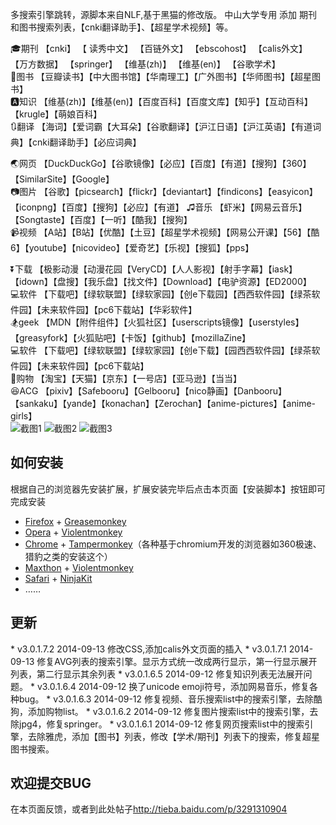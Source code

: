 多搜索引擎跳转，源脚本来自NLF,基于黑猫的修改版。
中山大学专用 添加 期刊和图书搜索列表，【cnki翻译助手】、【超星学术视频】等。

🎓期刊 【cnki】 【 读秀中文】  【百链外文】  【ebscohost】  【calis外文】  【万方数据】  【springer】  【维基(zh)】  【维基(en)】  【谷歌学术】  
📕图书 【豆瓣读书】【中大图书馆】【华南理工】【广外图书】【华师图书】【超星图书】  
🅰知识  【维基(zh)】【维基(en)】【百度百科】【百度文库】【知乎】【互动百科】【krugle】【萌娘百科】  
🔃翻译 【海词】【爱词霸【大耳朵】【谷歌翻译】【沪江日语】【沪江英语】【有道词典】【cnki翻译助手】【必应词典】  

🌏网页  【DuckDuckGo】【谷歌镜像】【必应】【百度】【有道】【搜狗】【360】【SimilarSite】【Google】  
📷图片 【谷歌】【picsearch】【flickr】【deviantart】【findicons】【easyicon】【iconpng】【百度】【搜狗】【必应】【有道】
♫音乐 【虾米】【网易云音乐】【Songtaste】【百度】【一听】【酷我】【搜狗】  
📹视频 【A站】【B站】【优酷】【土豆】【超星学术视频】【网易公开课】【56】【酷6】【youtube】【nicovideo】【爱奇艺】【乐视】【搜狐】【pps】  

⏬下载  【极影动漫【动漫花园【VeryCD】【人人影视】【射手字幕】【iask】【idown】【盘搜】【我乐盘】【找文件】【Download】【电驴资源】【ED2000】  
💻软件  【下载吧】【绿软联盟】【绿软家园】【创e下载园】【西西软件园】【绿茶软件园】【未来软件园】【pc6下载站】【华彩软件】  
🏂geek   【MDN【附件组件】【火狐社区】【userscripts镜像】【userstyles】【greasyfork】【火狐贴吧】【卡饭】【github】【mozillaZine】  
💻软件  【下载吧】【绿软联盟】【绿软家园】【创e下载】【园西西软件园】【绿茶软件园】【未来软件园】【pc6下载站】  
🏬购物   【淘宝】【天猫】【京东】【一号店】【亚马逊】【当当】  
😆ACG  【pixiv】【Safebooru】【Gelbooru】【nico静画】【Danbooru】【sankaku】【yande】【konachan】【Zerochan】【anime-pictures】【anime-girls】  
![截图1](https://github.com/hanchyhill/userScript/blob/master/search_engine_jump_for_SYSU/search_engine_jump1.jpg)
![截图2](https://github.com/hanchyhill/userScript/blob/master/search_engine_jump_for_SYSU/search_engine_jump2.jpg)
![截图3](https://github.com/hanchyhill/userScript/blob/master/search_engine_jump_for_SYSU/search_engine_jump3.png)
<h2>如何安装</h2>
根据自己的浏览器先安装扩展，扩展安装完毕后点击本页面【安装脚本】按钮即可完成安装
<ul class="simple">
<li><a href="http://www.firefox.com/" class="reference external">Firefox</a> + <a href="https://addons.mozilla.org/firefox/addon/greasemonkey/" class="reference external">Greasemonkey</a></li>
<li><a href="http://www.opera.com/" class="reference external">Opera</a> + <a href="https://addons.opera.com/extensions/details/violent-monkey/" class="reference external">Violentmonkey</a></li>
<li><a href="http://www.google.com/chrome" class="reference external">Chrome</a> + <a href="http://tampermonkey.net" class="reference external">Tampermonkey</a>（各种基于chromium开发的浏览器如360极速、猎豹之类的安装这个）</li>
<li><a href="http://www.maxthon.cn/" class="reference external">Maxthon</a> + <a href="http://extension.maxthon.cn/detail/index.php?view_id=1680" class="reference external">Violentmonkey</a></li>
<li><a href="http://www.apple.com/cn/safari/" class="reference external">Safari</a> + <a href="http://ss-o.net/safari/extension/NinjaKit.safariextz" class="reference external">NinjaKit</a></li>
<li>……</li>
</ul>
<h2>更新</h2>
* v3.0.1.7.2  2014-09-13 修改CSS,添加calis外文页面的插入  
* v3.0.1.7.1  2014-09-13 修复AVG列表的搜索引擎。显示方式统一改成两行显示，第一行显示展开列表，第二行显示其余列表  
* v3.0.1.6.5  2014-09-12 修复知识列表无法展开问题。  
* v3.0.1.6.4  2014-09-12 换了unicode emoji符号，添加网易音乐，修复各种bug。  
* v3.0.1.6.3  2014-09-12 修复视频、音乐搜索list中的搜索引擎，去除酷狗，添加购物list。  
* v3.0.1.6.2  2014-09-12 修复图片搜索list中的搜索引擎，去除jpg4，修复springer。  
* v3.0.1.6.1  2014-09-12 修复网页搜索list中的搜索引擎，去除雅虎，添加【图书】列表，修改【学术/期刊】列表下的搜索，修复超星图书搜索。


<h2>欢迎提交BUG</h2>
在本页面反馈，或者到此处帖子<a href="http://tieba.baidu.com/p/3291310904">http://tieba.baidu.com/p/3291310904</a>
